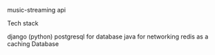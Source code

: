 music-streaming api 

  Tech stack      

django (python) 
postgresql for database
java for networking
redis as a caching Database 
